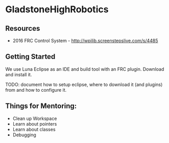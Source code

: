 # GladstoneHighRobotics

## Resources

* 2016 FRC Control System - http://wpilib.screenstepslive.com/s/4485

## Getting Started

We use Luna Eclipse as an IDE and build tool with an FRC plugin. Download and install it.

TODO: document how to setup eclipse, where to download it (and plugins) from and how to configure it.


## Things for Mentoring:

* Clean up Workspace
* Learn about pointers
* Learn about classes
* Debugging
